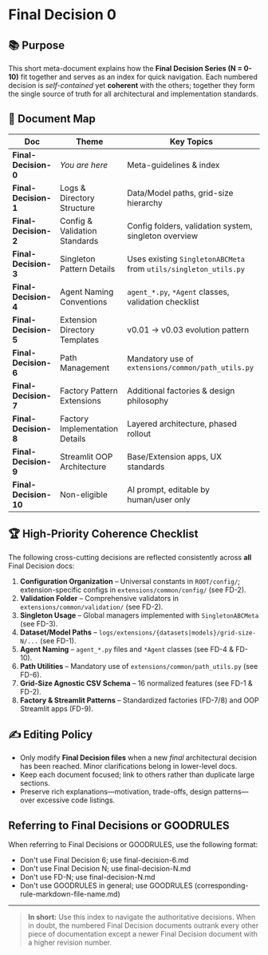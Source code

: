 # Final Decision 0

## 📚 Purpose

This short meta-document explains how the **Final Decision Series (N = 0-10)** fit together and serves as an index for quick navigation.  Each numbered decision is *self-contained* yet **coherent** with the others; together they form the single source of truth for all architectural and implementation standards.

## 🔢 Document Map

| Doc | Theme | Key Topics |
|-----|-------|-----------|
| **Final-Decision-0** | *You are here* | Meta-guidelines & index |
| **Final-Decision-1** | Logs & Directory Structure | Data/Model paths, grid-size hierarchy |
| **Final-Decision-2** | Config & Validation Standards | Config folders, validation system, singleton overview |
| **Final-Decision-3** | Singleton Pattern Details | Uses existing `SingletonABCMeta` from `utils/singleton_utils.py` |
| **Final-Decision-4** | Agent Naming Conventions | `agent_*.py`, `*Agent` classes, validation checklist |
| **Final-Decision-5** | Extension Directory Templates | v0.01 → v0.03 evolution pattern |
| **Final-Decision-6** | Path Management | Mandatory use of `extensions/common/path_utils.py` |
| **Final-Decision-7** | Factory Pattern Extensions | Additional factories & design philosophy |
| **Final-Decision-8** | Factory Implementation Details | Layered architecture, phased rollout |
| **Final-Decision-9** | Streamlit OOP Architecture | Base/Extension apps, UX standards |
| **Final-Decision-10** | Non-eligible | AI prompt, editable by human/user only |

## 🏆 High-Priority Coherence Checklist

The following cross-cutting decisions are reflected consistently across **all** Final Decision docs:

1. **Configuration Organization** – Universal constants in `ROOT/config/`; extension-specific configs in `extensions/common/config/` (see FD-2).
2. **Validation Folder** – Comprehensive validators in `extensions/common/validation/` (see FD-2).
3. **Singleton Usage** – Global managers implemented with `SingletonABCMeta` (see FD-3).
4. **Dataset/Model Paths** – `logs/extensions/{datasets|models}/grid-size-N/...` (see FD-1).
5. **Agent Naming** – `agent_*.py` files and `*Agent` classes (see FD-4 & FD-10).
6. **Path Utilities** – Mandatory use of `extensions/common/path_utils.py` (see FD-6).
7. **Grid-Size Agnostic CSV Schema** – 16 normalized features (see FD-1 & FD-2).
8. **Factory & Streamlit Patterns** – Standardized factories (FD-7/8) and OOP Streamlit apps (FD-9).

## ✍️ Editing Policy

* Only modify **Final Decision files** when a new *final* architectural decision has been reached.  Minor clarifications belong in lower-level docs.
* Keep each document focused; link to others rather than duplicate large sections.
* Preserve rich explanations—motivation, trade-offs, design patterns—over excessive code listings.

## Referring to Final Decisions or GOODRULES

When referring to Final Decisions or GOODRULES, use the following format:
- Don't use Final Decision 6; use final-decision-6.md
- Don't use Final Decision N; use final-decision-N.md
- Don't use FD-N; use final-decision-N.md
- Don't use GOODRULES in general; use GOODRULES (corresponding-rule-markdown-file-name.md)

---

> **In short:** Use this index to navigate the authoritative decisions.  When in doubt, the numbered Final Decision documents outrank every other piece of documentation except a newer Final Decision document with a higher revision number.